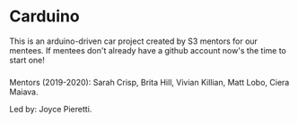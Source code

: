 # Carduino
This is an arduino-driven car project created by S3 mentors for our mentees. If mentees don't already have a github account now's the time to start one!

###

Mentors (2019-2020): Sarah Crisp, Brita Hill, Vivian Killian, Matt Lobo, Ciera Maiava.

Led by: Joyce Pieretti.


